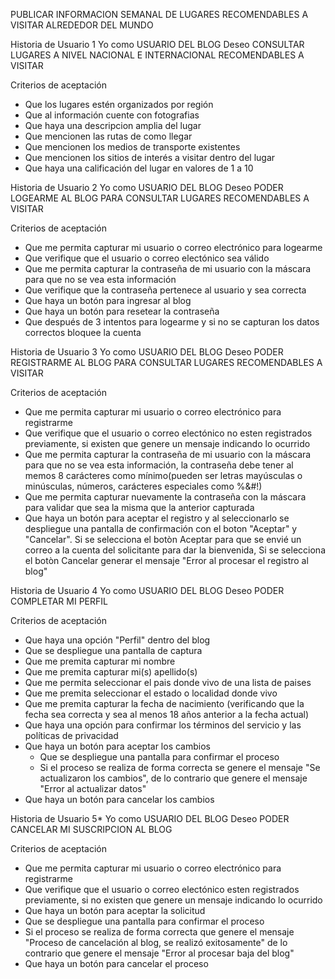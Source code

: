 PUBLICAR INFORMACION SEMANAL DE LUGARES RECOMENDABLES A VISITAR ALREDEDOR DEL MUNDO

Historia de Usuario 1
Yo como USUARIO DEL BLOG Deseo CONSULTAR LUGARES A NIVEL NACIONAL E INTERNACIONAL RECOMENDABLES A VISITAR

Criterios de aceptación
* Que los lugares estén organizados por región
* Que al información cuente con fotografias 
* Que haya una descripcion amplia del lugar
* Que mencionen las rutas de como llegar
* Que mencionen los medios de transporte existentes
* Que mencionen los sitios de interés a visitar dentro del lugar 
* Que haya una calificación del lugar en valores de 1 a 10


Historia de Usuario 2
Yo como USUARIO DEL BLOG Deseo PODER LOGEARME AL BLOG PARA CONSULTAR LUGARES RECOMENDABLES A VISITAR

Criterios de aceptación
* Que me permita capturar mi usuario o correo electrónico para logearme
* Que verifique que el usuario o correo electónico sea válido
* Que me permita capturar la contraseña de mi usuario con la máscara para que no se vea esta información
* Que verifique que la contraseña pertenece al usuario y sea correcta
* Que haya un botón para ingresar al blog
* Que haya un botón para resetear la contraseña
* Que después de 3 intentos para logearme y si no se capturan los datos correctos bloquee la cuenta


Historia de Usuario 3
Yo como USUARIO DEL BLOG Deseo PODER REGISTRARME AL BLOG PARA CONSULTAR LUGARES RECOMENDABLES A VISITAR

Criterios de aceptación
* Que me permita capturar mi usuario o correo electrónico para registrarme
* Que verifique que el usuario o correo electónico no esten registrados previamente, si existen que genere un mensaje indicando lo ocurrido
* Que me permita capturar la contraseña de mi usuario con la máscara para que no se vea esta información, la contraseña debe tener al memos 8 carácteres como mínimo(pueden ser letras mayúsculas o minúsculas, números, carácteres especiales como %&#!)
* Que me permita capturar nuevamente la contraseña con la máscara para validar que sea la misma que la anterior capturada
* Que haya un botón para aceptar el registro y al seleccionarlo se despliegue una pantalla de confirmación con el boton "Aceptar" y "Cancelar". Si se selecciona el botòn Aceptar para que se envié un correo a la cuenta del solicitante para dar la bienvenida, Si se   selecciona el botòn Cancelar generar el mensaje "Error al procesar el registro al blog"


Historia de Usuario 4
Yo como USUARIO DEL BLOG Deseo PODER COMPLETAR MI PERFIL   

Criterios de aceptación
* Que haya una opción "Perfil" dentro del blog 
* Que se despliegue una pantalla de captura
* Que me premita capturar mi nombre
* Que me premita capturar mi(s) apellido(s)
* Que me permita seleccionar el pais donde vivo de una lista de paises
* Que me premita seleccionar el estado o localidad donde vivo
* Que me premita capturar la fecha de nacimiento (verificando que la fecha sea correcta y sea al menos 18 años anterior a la fecha actual)
* Que haya una opción para confirmar los términos del servicio y las políticas de privacidad
* Que haya un botón para aceptar los cambios 
   * Que se despliegue una pantalla para confirmar el proceso
   * Si el proceso se realiza de forma correcta se genere el mensaje "Se actualizaron los cambios", 
      de lo contrario que genere el mensaje "Error al actualizar datos"
* Que haya un botón para cancelar los cambios


Historia de Usuario 5*
Yo como USUARIO DEL BLOG Deseo PODER CANCELAR MI SUSCRIPCION AL BLOG 

Criterios de aceptación
* Que me permita capturar mi usuario o correo electrónico para registrarme
* Que verifique que el usuario o correo electónico esten registrados previamente, si no existen que genere un mensaje indicando lo ocurrido
* Que haya un botón para aceptar la solicitud
* Que se despliegue una pantalla para confirmar el proceso
* Si el proceso se realiza de forma correcta que genere el mensaje "Proceso de cancelación al blog, se realizó exitosamente"
   de lo contrario que genere el mensaje "Error al procesar baja del blog"
* Que haya un botón para cancelar el proceso
